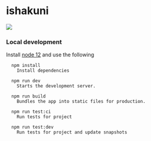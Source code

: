 # ishakuni

![](https://github.com/ishakuni/frontend/workflows/Build%20Status/badge.svg)


### Local development

Install [node 12](https://nodejs.org/dist/latest-v12.x/) and use the following

```shell
  npm install
    Install dependencies

  npm run dev
    Starts the development server.

  npm run build
    Bundles the app into static files for production.

  npm run test:ci
    Run tests for project

  npm run test:dev
    Run tests for project and update snapshots
```
